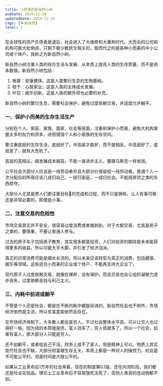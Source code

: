 ```yaml
---
title: 小而美的新自然小树
pubDate: 2024-11-24
updatedDate: 2024-11-25
tags: [🏝新自然]
level: 1
---
```


在全球性的资产负债表衰退后，社会进入了大维修和大重构时代。大而全的公司和机构可能大批倒闭，只剩下极少数民生相关的，取而代之的是各种小而美的中小公司或个体户。我称之为新自然小树。

新自然小树注重人类的综合生活与发展，从本质上提高人类的生存质量，而不是资本数值。新自然小树包括：

1. 根基：安康健体。这是人类繁衍生息的生物基础。
2. 枝干：心智家业。这是人类的主体成长发展。
3. 叶花：娱乐创新。这是人类的额外但也必要的补充。

新自然小树的繁衍生息，需要社会保护，避免过度依赖交易，并适度允许躺平。

### 一、保护小而美的生存生活生产

分别在个人、家庭、家族、国家、社会等层面，注重和保护小而美，避免大机构掌握太多的权力和资本，进而侵蚀个人和小家族的生存空间。

要注重底层的生存生活，底层好了，中高层才能好，而不是相反。中高层好了，底层差了，就有大危机了。

高层的高精尖，越发展成本越高，不能一直进步主义，要跟马斯克一样省钱。

公平社会大部分人应该是一线劳动者并且大部分价值留给一线劳动者。普通个人一次分配后的所得应该八成归自己，一层归家庭，一成归社会。不能用房贷之类的东西掠夺。

大部分人尤其是男人们更注重目标🎯的完成和过程，而不只是拥有。让人有事可做还是非常必要的，即便是小事。

### 二、注意交易的危险性

市场交易其实并不安全，很容易过度消费或者被剥削。对于大额交易，尤其是房子之类的，要慎重，不要让普通人参与。

过去的房子车子包括孩子教育，其实很多都是投资，人们对投资的期待是未来能获得更多的收益，所以可能大手大脚，并引发了经济泡沫。

真正的日常消费可能是细水长流的。所以未来应该转型为真正的消费，包括健康、娱乐等领域。这些适合小而美的企业或个体户，不能再支持大企业了。

现代原子人过度依赖交易，就像在裸奔，没有保护。而且交易也会让组织凝聚力逐步丧失，过度依赖金钱与利己主义。

### 三、内耗中前进或躺平

不管是个人还是社会，都是在不断内耗中螺旋前进的。新自然社会也不例外，市场经济依然是主流，所以贫富差距依然会存在。

在市场经济体制下，大多数人都会是穷人。不过社会整体水平高，可以让穷人也过得好一些。因为钱的本质就是债，富人钱多了，穷人债就多了，所以一个社会，如果有富人，那大部分人只能是穷人。

还不如躺平，或者给自己干活。财务上成不了富人，但是精神上可以。物质上其实现代社会也不缺。大部分财富跟生存无关，本质上都是一种对人的操控力。机会是不可能公平的，但是时间是大致公平的。

如果从工业革命后1万年的社会来看，现在的制度算0.1版，还在内测阶段，我们都还是社会实验品。理论上工业革命后不容易饿死冻死了，否则人类真的连动物都不如。
